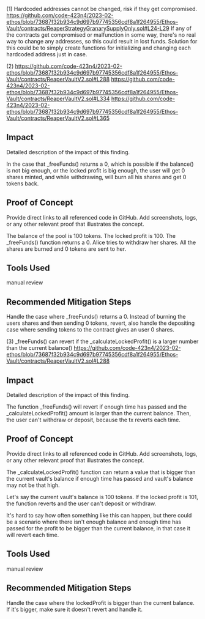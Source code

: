 (1) Hardcoded addresses cannot be changed, risk if they get compromised. https://github.com/code-423n4/2023-02-ethos/blob/73687f32b934c9d697b97745356cdf8a1f264955/Ethos-Vault/contracts/ReaperStrategyGranarySupplyOnly.sol#L24-L29 If any of the contracts get compromised or malfunction in some way, there's no real way to change any addresses, so this could result in lost funds.
Solution for this could be to simply create functions for initializing and changing each hardcoded address just in case.


(2)
https://github.com/code-423n4/2023-02-ethos/blob/73687f32b934c9d697b97745356cdf8a1f264955/Ethos-Vault/contracts/ReaperVaultV2.sol#L288
https://github.com/code-423n4/2023-02-ethos/blob/73687f32b934c9d697b97745356cdf8a1f264955/Ethos-Vault/contracts/ReaperVaultV2.sol#L334
https://github.com/code-423n4/2023-02-ethos/blob/73687f32b934c9d697b97745356cdf8a1f264955/Ethos-Vault/contracts/ReaperVaultV2.sol#L365 

 ## Impact
Detailed description of the impact of this finding.

In the case that _freeFunds() returns a 0, which is possible if the balance() is not big enough, or the locked profit is big enough, the user will get 0 shares minted, and while withdrawing, will burn all his shares and get 0 tokens back.

## Proof of Concept
Provide direct links to all referenced code in GitHub. Add screenshots, logs, or any other relevant proof that illustrates the concept.

The balance of the pool is 100 tokens.
The locked profit is 100.
The _freeFunds() function returns a 0.
Alice tries to withdraw her shares. All the shares are burned and 0 tokens are sent to her. 

## Tools Used
manual review
## Recommended Mitigation Steps
Handle the case where _freeFunds() returns a 0. Instead of burning the users shares and then sending 0 tokens, revert, also handle the depositing case where sending tokens to the contract gives an user 0 shares.


(3)  _freeFunds() can revert if the _calculateLockedProfit() is a larger number than the current balance()
https://github.com/code-423n4/2023-02-ethos/blob/73687f32b934c9d697b97745356cdf8a1f264955/Ethos-Vault/contracts/ReaperVaultV2.sol#L288

## Impact
Detailed description of the impact of this finding.

The function _freeFunds() will revert if enough time has passed and the _calculateLockedProfit() amount is larger than the current balance.
Then, the user can't withdraw or deposit, because the tx reverts each time.

## Proof of Concept
Provide direct links to all referenced code in GitHub. Add screenshots, logs, or any other relevant proof that illustrates the concept.

The _calculateLockedProfit() function can return a value that is bigger than the current vault's balance if enough time has passed and vault's balance may not be that high.

Let's say the current vault's balance is 100 tokens.
If the locked profit is 101, the function reverts and the user can't deposit or withdraw.

It's hard to say how often something like this can happen, but there could be a scenario where there isn't enough balance and enough time has passed for the profit to be bigger than the current balance, in that case it will revert each time.

## Tools Used
manual review
## Recommended Mitigation Steps
Handle the case where the lockedProfit is bigger than the current balance. If it's bigger, make sure it doesn't revert and handle it.





